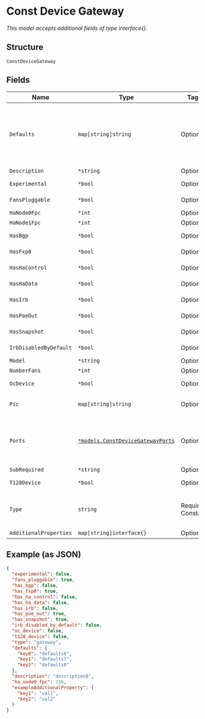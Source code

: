 
# Const Device Gateway

*This model accepts additional fields of type interface{}.*

## Structure

`ConstDeviceGateway`

## Fields

| Name | Type | Tags | Description |
|  --- | --- | --- | --- |
| `Defaults` | `map[string]string` | Optional | Object Key is the interface type name (e.g. "lan_ports", "wan_ports", ...) |
| `Description` | `*string` | Optional | - |
| `Experimental` | `*bool` | Optional | **Default**: `false` |
| `FansPluggable` | `*bool` | Optional | **Default**: `true` |
| `HaNode0Fpc` | `*int` | Optional | - |
| `HaNode1Fpc` | `*int` | Optional | - |
| `HasBgp` | `*bool` | Optional | **Default**: `false` |
| `HasFxp0` | `*bool` | Optional | **Default**: `true` |
| `HasHaControl` | `*bool` | Optional | **Default**: `false` |
| `HasHaData` | `*bool` | Optional | **Default**: `false` |
| `HasIrb` | `*bool` | Optional | **Default**: `false` |
| `HasPoeOut` | `*bool` | Optional | **Default**: `true` |
| `HasSnapshot` | `*bool` | Optional | **Default**: `true` |
| `IrbDisabledByDefault` | `*bool` | Optional | **Default**: `false` |
| `Model` | `*string` | Optional | - |
| `NumberFans` | `*int` | Optional | - |
| `OcDevice` | `*bool` | Optional | **Default**: `false` |
| `Pic` | `map[string]string` | Optional | Object Key is the PIC number |
| `Ports` | [`*models.ConstDeviceGatewayPorts`](../../doc/models/const-device-gateway-ports.md) | Optional | Object Key is the interface name (e.g. "ge-0/0/1", ...) |
| `SubRequired` | `*string` | Optional | - |
| `T128Device` | `*bool` | Optional | **Default**: `false` |
| `Type` | `string` | Required, Constant | Device Type. enum: `gateway`<br>**Value**: `"gateway"` |
| `AdditionalProperties` | `map[string]interface{}` | Optional | - |

## Example (as JSON)

```json
{
  "experimental": false,
  "fans_pluggable": true,
  "has_bgp": false,
  "has_fxp0": true,
  "has_ha_control": false,
  "has_ha_data": false,
  "has_irb": false,
  "has_poe_out": true,
  "has_snapshot": true,
  "irb_disabled_by_default": false,
  "oc_device": false,
  "t128_device": false,
  "type": "gateway",
  "defaults": {
    "key0": "defaults6",
    "key1": "defaults7",
    "key2": "defaults8"
  },
  "description": "description8",
  "ha_node0_fpc": 116,
  "exampleAdditionalProperty": {
    "key1": "val1",
    "key2": "val2"
  }
}
```

